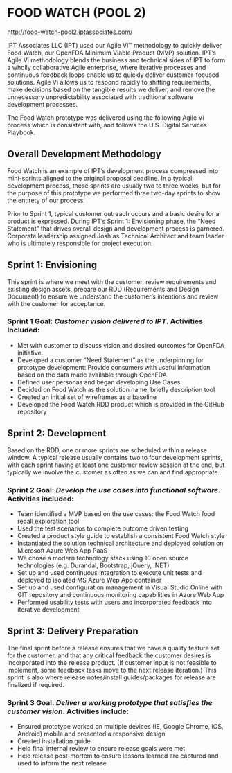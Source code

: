 # FOOD WATCH (POOL 2)

http://food-watch-pool2.iptassociates.com/

IPT Associates LLC (IPT) used our Agile Vi™ methodology to quickly deliver Food Watch, our OpenFDA Minimum Viable Product (MVP) solution. IPT’s Agile Vi methodology blends the business and technical sides of IPT to form a wholly collaborative Agile enterprise, where iterative processes and continuous feedback loops enable us to quickly deliver customer-focused solutions. Agile Vi allows us to respond rapidly to shifting requirements, make decisions based on the tangible results we deliver, and remove the unnecessary unpredictability associated with traditional software development processes.  

The Food Watch prototype was delivered using the following Agile Vi process which is consistent with, and follows the U.S. Digital Services Playbook.

## Overall Development Methodology 

Food Watch is an example of IPT’s development process compressed into mini-sprints aligned to the original proposal deadline. In a typical development process, these sprints are usually two to three weeks, but for the purpose of this prototype we performed three two-day sprints to show the entirety of our process.  

Prior to Sprint 1, typical customer outreach occurs and a basic desire for a product is expressed. During IPT’s Sprint 1: Envisioning phase, the “Need Statement” that drives overall design and development process is garnered. Corporate leadership assigned Josh as Technical Architect and team leader who is ultimately responsible for project execution. 

## Sprint 1: Envisioning

This sprint is where we meet with the customer, review requirements and existing design assets, prepare our RDD (Requirements and Design Document) to ensure we understand the customer’s intentions and review with the customer for acceptance. 

### Sprint 1 Goal: *Customer vision delivered to IPT*. Activities Included:

* Met with customer to discuss vision and desired outcomes for OpenFDA initiative. 
* Developed a customer “Need Statement” as the underpinning for prototype development: Provide consumers with useful information based on the data made available through OpenFDA
* Defined user personas and began developing Use Cases  
* Decided on Food Watch as the solution name, briefly description tool
* Created an initial set of wireframes as a baseline
* Developed the Food Watch RDD product which is provided in the GitHub repository  

## Sprint 2: Development

Based on the RDD, one or more sprints are scheduled within a release window. A typical release usually contains two to four development sprints, with each sprint having at least one customer review session at the end, but typically we involve the customer as often as we can and find appropriate. 

### Sprint 2 Goal: *Develop the use cases into functional software*. Activities included: 

* Team identified a MVP based on the use cases: the Food Watch food recall exploration tool  
* Used the test scenarios to complete outcome driven testing
* Created a product style guide to establish a consistent Food Watch style
* Instantiated the solution technical architecture and deployed solution on Microsoft Azure Web App PaaS
* We chose a modern technology stack using 10 open source technologies (e.g. Durandal, Bootstrap, jQuery, .NET)
* Set up and used continuous integration to execute unit tests and deployed to isolated MS Azure Wep App container
* Set up and used configuration management in Visual Studio Online with GIT repository and continuous monitoring capabilities in Azure Web App
* Performed usability tests with users and incorporated feedback into iterative development 

## Sprint 3: Delivery Preparation

The final sprint before a release ensures that we have a quality feature set for the customer, and that any critical feedback the customer desires is incorporated into the release product. (If customer input is not feasible to implement, some feedback tasks move to the next release iteration.) This sprint is also where release notes/install guides/packages for release are finalized if required. 

### Sprint 3 Goal: *Deliver a working prototype that satisfies the customer vision*. Activities include:  
* Ensured prototype worked on multiple devices (IE, Google Chrome, iOS, Android) mobile and presented a responsive design 
* Created installation guide 
* Held final internal review to ensure release goals were met 
* Held release post-mortem to ensure lessons learned are captured and used to inform the next release 
